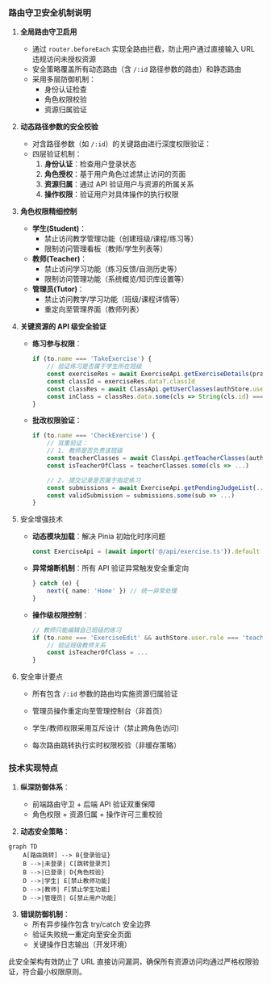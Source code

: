 ### 路由守卫安全机制说明

1. **全局路由守卫启用**
	- 通过 `router.beforeEach` 实现全路由拦截，防止用户通过直接输入 URL 违规访问未授权资源
	- 安全策略覆盖所有动态路由（含 `/:id` 路径参数的路由）和静态路由
	- 采用多层防御机制：
		- 身份认证检查
		- 角色权限校验
		- 资源归属验证

2. **动态路径参数的安全校验**
	- 对含路径参数（如 `/:id`）的关键路由进行深度权限验证：
	- 四层验证机制：
		1. **身份认证**：检查用户登录状态
		2. **角色授权**：基于用户角色过滤禁止访问的页面
		3. **资源归属**：通过 API 验证用户与资源的所属关系
		4. **操作权限**：验证用户对具体操作的执行权限

3. **角色权限精细控制**
	- **学生(Student)**：
		- 禁止访问教学管理功能（创建班级/课程/练习等）
		- 限制访问管理看板（教师/学生列表等）
	- **教师(Teacher)**：
		- 禁止访问学习功能（练习反馈/自测历史等）
		- 限制访问管理功能（系统概览/知识库设置等）
	- **管理员(Tutor)**：
		- 禁止访问教学/学习功能（班级/课程详情等）
		- 重定向至管理界面（教师列表）

4. **关键资源的 API 级安全验证**
   - **练习参与权限**：
        ```typescript
        if (to.name === 'TakeExercise') {
            // 验证练习是否属于学生所在班级
            const exerciseRes = await ExerciseApi.getExerciseDetails(practiceId)
            const classId = exerciseRes.data?.classId
            const classRes = await ClassApi.getUserClasses(authStore.user.id)
            const inClass = classRes.data.some(cls => String(cls.id) === classId)
        }
        ```
	- **批改权限验证**：
        ```typescript
        if (to.name === 'CheckExercise') {
            // 双重验证：
            // 1. 教师是否负责该班级
            const teacherClasses = await ClassApi.getTeacherClasses(authStore.user.id)
            const isTeacherOfClass = teacherClasses.some(cls => ...)
        
            // 2. 提交记录是否属于指定练习
            const submissions = await ExerciseApi.getPendingJudgeList(...)
            const validSubmission = submissions.some(sub => ...)
        }
        ```

5. 安全增强技术
    - **动态模块加载**：解决 Pinia 初始化时序问题
        ```typescript
        const ExerciseApi = (await import('@/api/exercise.ts')).default
        ```
    - **异常熔断机制**：所有 API 验证异常触发安全重定向
        ```typescript
        } catch (e) {
            next({ name: 'Home' }) // 统一异常处理
        }
        ```
    - **操作级权限控制**：
        ```typescript
        // 教师只能编辑自己班级的练习
        if (to.name === 'ExerciseEdit' && authStore.user.role === 'teacher') {
            // 验证班级教师关系
            const isTeacherOfClass = ...
        }
        ```

6. 安全审计要点

   - 所有包含 `/:id` 参数的路由均实施资源归属验证

   - 管理员操作重定向至管理控制台（非首页）

   - 学生/教师权限采用互斥设计（禁止跨角色访问）

   - 每次路由跳转执行实时权限校验（非缓存策略）

### 技术实现特点

1. **纵深防御体系**：
	- 前端路由守卫 + 后端 API 验证双重保障
	- 角色权限 + 资源归属 + 操作许可三重校验

2. **动态安全策略**：
```mermaid
graph TD
	A[路由跳转] --> B{登录验证}
	B -->|未登录| C[跳转登录页]
	B -->|已登录| D{角色校验}
	D -->|学生| E[禁止教师功能]
	D -->|教师| F[禁止学生功能]
	D -->|管理员| G[禁止用户功能]
```

3. **错误防御机制**：
	- 所有异步操作包含 try/catch 安全边界
	- 验证失败统一重定向至安全页面
	- 关键操作日志输出（开发环境）

此安全架构有效防止了 URL 直接访问漏洞，确保所有资源访问均通过严格权限验证，符合最小权限原则。